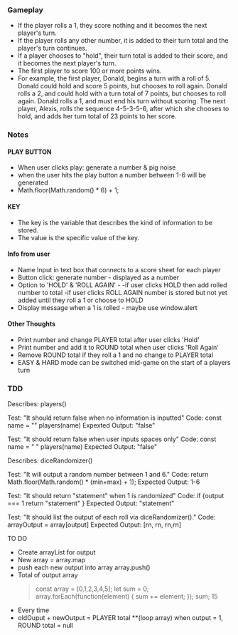 ### Gameplay
  * If the player rolls a 1, they score nothing and it becomes the next player's turn.
  * If the player rolls any other number, it is added to their turn total and the player's turn continues.
  * If a player chooses to "hold", their turn total is added to their score, and it becomes the next player's turn.
  * The first player to score 100 or more points wins.
  * For example, the first player, Donald, begins a turn with a roll of 5. Donald could hold and score 5 points, but chooses to roll again. Donald rolls a 2, and could hold with a turn total of 7 points, but chooses to roll again. Donald rolls a 1, and must end his turn without scoring. The next player, Alexis, rolls the sequence 4-5-3-5-6, after which she chooses to hold, and adds her turn total of 23 points to her score.


### Notes
  #### PLAY BUTTON
  * When user clicks play: generate a number & pig noise
  * when the user hits the play button a number between 1-6 will be generated
  * Math.floor(Math.random() * 6) + 1;
  
  #### KEY
  * The key is the variable that describes the kind of information to be stored.
  * The value is the specific value of the key.

  #### Info from user
  * Name Input in text box that connects to a score sheet for each player
  * Button click: generate number - displayed as a number
  * Option to 'HOLD' & 'ROLL AGAIN' - 
    -if user clicks HOLD then add rolled number to total
    -if user clicks ROLL AGAIN number is stored but not yet added until they roll a 1 or choose to HOLD
  * Display message when a 1 is rolled - maybe use window.alert

  #### Other Thoughts
  * Print number and change PLAYER total after user clicks 'Hold'
  * Print number and add it to ROUND total when user clicks 'Roll Again'
  * Remove ROUND total if they roll a 1 and no change to PLAYER total
  * EASY & HARD mode can be switched mid-game on the start of a players turn

### TDD

Describes: players()

Test: "It should return false when no information is inputted"
Code:
const name = ""
players(name)
Expexted Output: "false"


Test: "It should return false when user inputs spaces only"
Code: 
const name = "  "
players(name)
Expected Output: "false"


Describes: diceRandomizer()

Test: "It will output a random number between 1 and 6."
Code:
return Math.floor(Math.random() * (min+max) + 1);
Expected Output: 1-6

Test: "It should return "statement" when 1 is randomized"
Code:
if {output === 1
  return "statement"
}
Expected Output: "statement"

Test: "It should list the output of each roll via diceRandomizer()."
Code:
arrayOutput = array[output]
Expected Output: [rn, rn, rn,rn]



TO DO
* Create arrayList for output
* New array = array.map
* push each new output into array
  array.push()
* Total of output array
  > const array = [0,1,2,3,4,5];
  > let sum = 0;
  > array.forEach(function(element) {
  sum += element;
  });
  > sum;
  15
* Every time 
* oldOuput + newOutput = PLAYER total  **(loop array)
  when output = 1, ROUND total = null
